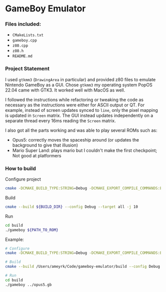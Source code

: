 # GameBoy Emulator

### Files included:
- `CMakeLists.txt`
- `gameboy.cpp`
- `z80.cpp`
- `z80.h`
- `README.md`

### Project Statement

I used `gtkmm3` (`DrawingArea` in particular) and provided z80 files to emulate Nintendo GameBoy as a GUI.
Chose `gtkmm3` my operating system PopOS 22.04 came with GTK3. It worked well with MacOS as well.

I followed the instructions while refactoring or tweaking the code as necessary as the instructions were either for ASCII output or QT. For example, instead of screen updates synced to `line`, only the pixel mapping is updated in `Screen` matrix. The GUI instead updates independently on a separate thread every 16ms reading the `Screen` matrix.

I also got all the parts working and was able to play several ROMs such as:
- Opus5: correctly moves the spaceship around (or updates the background to give that illusion)
- Mario Super Land: plays mario but I couldn't make the first checkpoint; Not good at platformers

### How to build

Configure project
```sh
cmake -DCMAKE_BUILD_TYPE:STRING=Debug -DCMAKE_EXPORT_COMPILE_COMMANDS:BOOL=TRUE -DCMAKE_C_COMPILER:FILEPATH=/usr/bin/clang -DCMAKE_CXX_COMPILER:FILEPATH=/usr/bin/clang++ --no-warn-unused-cli -S${SOURCE_DIR} -B${BUILD_DIR} -G "Unix Makefiles"
```

Build
```sh
cmake --build ${BUILD_DIR} --config Debug --target all -j 10
```

Run
```sh
cd build
./gameboy ${PATH_TO_ROM}
```

Example:
```sh
# Configure
cmake -DCMAKE_BUILD_TYPE:STRING=Debug -DCMAKE_EXPORT_COMPILE_COMMANDS:BOOL=TRUE -DCMAKE_C_COMPILER:FILEPATH=/usr/bin/clang -DCMAKE_CXX_COMPILER:FILEPATH=/usr/bin/clang++ --no-warn-unused-cli -S/Users/ameyrk/Code/gameboy-emulator -B/Users/ameyrk/Code/gameboy-emulator/build -G "Unix Makefiles"

# Build
cmake --build /Users/ameyrk/Code/gameboy-emulator/build --config Debug --target all -j 10

# Run
cd build
./gameboy ../opus5.gb
```